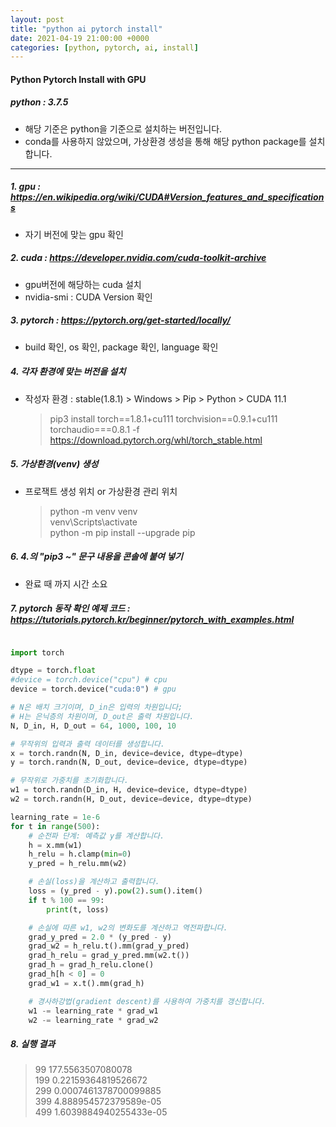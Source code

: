 ```yaml
---
layout: post
title: "python ai pytorch install"
date: 2021-04-19 21:00:00 +0000
categories: [python, pytorch, ai, install]
---
```


#### Python Pytorch Install with GPU

##### python : 3.7.5

- 해당 기준은 python을 기준으로 설치하는 버전입니다.
- conda를 사용하지 않았으며, 가상환경 생성을 통해 해당 python package를 설치합니다.

---

##### 1. gpu : <https://en.wikipedia.org/wiki/CUDA#Version_features_and_specifications>

- 자기 버전에 맞는 gpu 확인

##### 2. cuda : <https://developer.nvidia.com/cuda-toolkit-archive>

- gpu버전에 해당하는 cuda 설치
- nvidia-smi : CUDA Version 확인

##### 3. pytorch : <https://pytorch.org/get-started/locally/>

- build 확인, os 확인, package 확인, language 확인

##### 4. 각자 환경에 맞는 버전을 설치

- 작성자 환경 : stable(1.8.1) > Windows > Pip > Python > CUDA 11.1
  > pip3 install torch==1.8.1+cu111 torchvision==0.9.1+cu111 torchaudio===0.8.1 -f https://download.pytorch.org/whl/torch_stable.html

##### 5. 가상환경(venv) 생성

- 프로잭트 생성 위치 or 가상환경 관리 위치
  > python -m venv venv  
  > venv\Scripts\activate  
  > python -m pip install --upgrade pip

##### 6. 4.의 "pip3 ~" 문구 내용을 콘솔에 붙여 넣기

- 완료 때 까지 시간 소요

##### 7. pytorch 동작 확인 예제 코드 : <https://tutorials.pytorch.kr/beginner/pytorch_with_examples.html>

```python

import torch

dtype = torch.float
#device = torch.device("cpu") # cpu
device = torch.device("cuda:0") # gpu

# N은 배치 크기이며, D_in은 입력의 차원입니다;
# H는 은닉층의 차원이며, D_out은 출력 차원입니다.
N, D_in, H, D_out = 64, 1000, 100, 10

# 무작위의 입력과 출력 데이터를 생성합니다.
x = torch.randn(N, D_in, device=device, dtype=dtype)
y = torch.randn(N, D_out, device=device, dtype=dtype)

# 무작위로 가중치를 초기화합니다.
w1 = torch.randn(D_in, H, device=device, dtype=dtype)
w2 = torch.randn(H, D_out, device=device, dtype=dtype)

learning_rate = 1e-6
for t in range(500):
    # 순전파 단계: 예측값 y를 계산합니다.
    h = x.mm(w1)
    h_relu = h.clamp(min=0)
    y_pred = h_relu.mm(w2)

    # 손실(loss)을 계산하고 출력합니다.
    loss = (y_pred - y).pow(2).sum().item()
    if t % 100 == 99:
        print(t, loss)

    # 손실에 따른 w1, w2의 변화도를 계산하고 역전파합니다.
    grad_y_pred = 2.0 * (y_pred - y)
    grad_w2 = h_relu.t().mm(grad_y_pred)
    grad_h_relu = grad_y_pred.mm(w2.t())
    grad_h = grad_h_relu.clone()
    grad_h[h < 0] = 0
    grad_w1 = x.t().mm(grad_h)

    # 경사하강법(gradient descent)를 사용하여 가중치를 갱신합니다.
    w1 -= learning_rate * grad_w1
    w2 -= learning_rate * grad_w2
```

##### 8. 실행 결과

> 99 177.5563507080078  
> 199 0.22159364819526672  
> 299 0.0007461378700099885  
> 399 4.888954572379589e-05  
> 499 1.6039884940255433e-05
